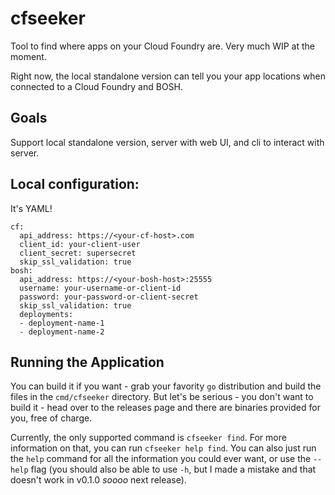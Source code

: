 # cfseeker

Tool to find where apps on your Cloud Foundry are.
Very much WIP at the moment.

Right now, the local standalone version can tell you your app locations when
connected to a Cloud Foundry and BOSH.

## Goals

Support local standalone version, server with web UI, and cli to interact with server.

## Local configuration:

It's YAML!
```
cf:
  api_address: https://<your-cf-host>.com
  client_id: your-client-user
  client_secret: supersecret
  skip_ssl_validation: true
bosh:
  api_address: https://<your-bosh-host>:25555
  username: your-username-or-client-id
  password: your-password-or-client-secret
  skip_ssl_validation: true
  deployments:
  - deployment-name-1
  - deployment-name-2
```

## Running the Application
You can build it if you want - grab your favority `go` distribution and build the files in the `cmd/cfseeker` directory. But let's be serious - you don't want to build it - head over to the releases page and there are binaries provided for you, free of charge.

Currently, the only supported command is `cfseeker find`. For more information on that, you can run `cfseeker help find`. You can also just run the `help` command for all the information you could ever want, or use the `--help` flag (you should also be able to use `-h`, but I made a mistake and that doesn't work in v0.1.0 _soooo_ next release).
